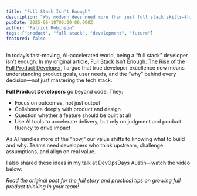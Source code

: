 ```yaml
---
title: "Full Stack Isn't Enough"
description: "Why modern devs need more than just full stack skills—think product, not just code."
pubDate: 2025-06-18T00:00:00.000Z
author: "Patrick Robinson"
tags: ["product", "full stack", "development", "future"]
featured: false
---
```


In today’s fast-moving, AI-accelerated world, being a “full stack” developer isn’t enough. In my original article, [Full Stack Isn’t Enough: The Rise of the Full Product Developer](https://leantechniques.com/2025/05/06/full-stack-isnt-enough-the-rise-of-the-full-product-developer/), I argue that true developer excellence now means understanding product goals, user needs, and the “why” behind every decision—not just mastering the tech stack.

**Full Product Developers** go beyond code. They:
- Focus on outcomes, not just output
- Collaborate deeply with product and design
- Question whether a feature should be built at all
- Use AI tools to accelerate delivery, but rely on judgment and product fluency to drive impact

As AI handles more of the “how,” our value shifts to knowing what to build and why. Teams need developers who think upstream, challenge assumptions, and align on real value.


I also shared these ideas in my talk at DevOpsDays Austin—watch the video below:

<YouTubeEmbed id="0CF9fg_CCkg" title="DevOpsDays Austin 2025 - Full Stack Isn't Enough" />

*Read the original post for the full story and practical tips on growing full product thinking in your team!*
